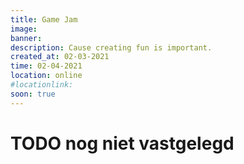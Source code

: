```yaml
---
title: Game Jam
image: 
banner:
description: Cause creating fun is important.
created_at: 02-03-2021
time: 02-04-2021
location: online
#locationlink:
soon: true
---
```


# TODO nog niet vastgelegd
